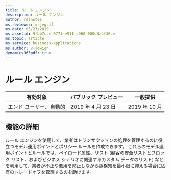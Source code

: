 ```yaml
---
title: ルール エンジン
description: ルール エンジン
author: relnotes
ms.reviewer: v-jegrif
ms.date: 05/23/2019
ms.assetid: 9fbb7ccc-0771-e911-a960-000d3a4f36ce
ms.topic: article
ms.service: business-applications
ms.author: v-jowigh
dynamics365pdf: true
---
```

# <a name="rules-engine"></a>ルール エンジン


| 有効対象    |  パブリック プレビュー | 一般提供 | 
| ---------- | ---------- |---------- |
|エンド ユーザー、自動的|2019 年 4 月 23 日| 2019 年 10 月|






## <a name="feature-details"></a>機能の詳細
<!--feature detail start -->
ルール エンジンを使用して、業者はトランザクションの処理を管理するのに役立つモデル運用ポイントとポリシー ルールを作成できます。 これらのモデル運用ポイントとルールでは、ペイロード属性、リスト (顧客の安全リストとブロック リスト、およびビジネス シナリオに関連するカスタム データのリスト) などを利用して、業者が不正や悪用を防止しながら誤検知を最小限に抑える場合に固有のトレードオフを管理するのを助けます。
<!--feature detail end -->










